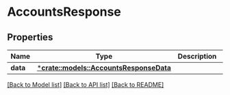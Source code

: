 # AccountsResponse

## Properties

Name | Type | Description | Notes
------------ | ------------- | ------------- | -------------
**data** | [***crate::models::AccountsResponseData**](AccountsResponse_data.md) |  | 

[[Back to Model list]](../README.md#documentation-for-models) [[Back to API list]](../README.md#documentation-for-api-endpoints) [[Back to README]](../README.md)


